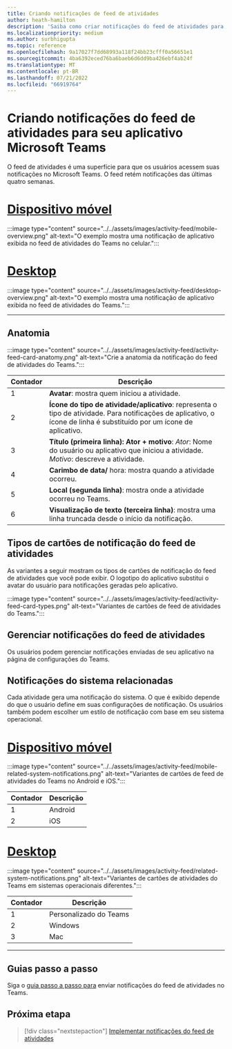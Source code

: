 ```yaml
---
title: Criando notificações de feed de atividades
author: heath-hamilton
description: 'Saiba como criar notificações do feed de atividades para seu aplicativo do Teams e obter o Kit de Interface do Usuário do Teams. Desenvolver notificações do canal do Teams no Visual Studio C #'
ms.localizationpriority: medium
ms.author: surbhigupta
ms.topic: reference
ms.openlocfilehash: 9a17027f7dd68993a118f24bb23cfff0a56651e1
ms.sourcegitcommit: 4ba6392eced76ba6baeb6d6dd9ba426ebf4ab24f
ms.translationtype: MT
ms.contentlocale: pt-BR
ms.lasthandoff: 07/21/2022
ms.locfileid: "66919764"
---
```

# <a name="designing-activity-feed-notifications-for-your-microsoft-teams-app"></a>Criando notificações do feed de atividades para seu aplicativo Microsoft Teams

O feed de atividades é uma superfície para que os usuários acessem suas notificações no Microsoft Teams. O feed retém notificações das últimas quatro semanas.

# <a name="mobile"></a>[Dispositivo móvel](#tab/mobile)

:::image type="content" source="../../assets/images/activity-feed/mobile-overview.png" alt-text="O exemplo mostra uma notificação de aplicativo exibida no feed de atividades do Teams no celular.":::

# <a name="desktop"></a>[Desktop](#tab/desktop)

:::image type="content" source="../../assets/images/activity-feed/desktop-overview.png" alt-text="O exemplo mostra uma notificação de aplicativo exibida no feed de atividades do Teams.":::

---

## <a name="anatomy"></a>Anatomia

:::image type="content" source="../../assets/images/activity-feed/activity-feed-card-anatomy.png" alt-text="Crie a anatomia da notificação do feed de atividades do Teams.":::

|Contador|Descrição|
|----------|-----------|
|1|**Avatar**: mostra quem iniciou a atividade.|
|2|**Ícone do tipo de atividade/aplicativo**: representa o tipo de atividade. Para notificações de aplicativo, o ícone de linha é substituído por um ícone de aplicativo.|
|3|**Título (primeira linha): Ator + motivo**: *Ator*: Nome do usuário ou aplicativo que iniciou a atividade. *Motivo*: descreve a atividade.|
|4|**Carimbo de data/** hora: mostra quando a atividade ocorreu.|
|5|**Local (segunda linha)**: mostra onde a atividade ocorreu no Teams.|
|6|**Visualização de texto (terceira linha)**: mostra uma linha truncada desde o início da notificação.|

## <a name="types-of-activity-feed-notification-cards"></a>Tipos de cartões de notificação do feed de atividades

As variantes a seguir mostram os tipos de cartões de notificação do feed de atividades que você pode exibir. O logotipo do aplicativo substitui o avatar do usuário para notificações geradas pelo aplicativo.

:::image type="content" source="../../assets/images/activity-feed/activity-feed-card-types.png" alt-text="Variantes de cartões de feed de atividades do Teams.":::

## <a name="manage-activity-feed-notifications"></a>Gerenciar notificações do feed de atividades

Os usuários podem gerenciar notificações enviadas de seu aplicativo na página de configurações do Teams.

## <a name="related-system-notifications"></a>Notificações do sistema relacionadas

Cada atividade gera uma notificação do sistema. O que é exibido depende do que o usuário define em suas configurações de notificação. Os usuários também podem escolher um estilo de notificação com base em seu sistema operacional.

# <a name="mobile"></a>[Dispositivo móvel](#tab/mobile)

:::image type="content" source="../../assets/images/activity-feed/mobile-related-system-notifications.png" alt-text="Variantes de cartões de feed de atividades do Teams no Android e iOS.":::

|Contador|Descrição|
|----------|-----------|
|1|Android|
|2|iOS|

# <a name="desktop"></a>[Desktop](#tab/desktop)

:::image type="content" source="../../assets/images/activity-feed/related-system-notifications.png" alt-text="Variantes de cartões de atividades do Teams em sistemas operacionais diferentes.":::

|Contador|Descrição|
|----------|-----------|
|1|Personalizado do Teams|
|2|Windows|
|3|Mac|

---

## <a name="step-by-step-guide"></a>Guias passo a passo

Siga o [guia passo a passo para](../../sbs-graphactivity-feedbroadcast.yml) enviar notificações do feed de atividades no Teams.

## <a name="next-step"></a>Próxima etapa

> [!div class="nextstepaction"]
> [Implementar notificações do feed de atividades](/graph/teams-send-activityfeednotifications)
